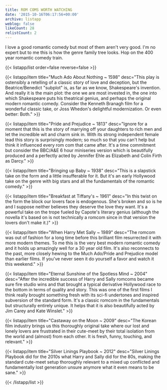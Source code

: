 ```yaml
---
title: ROM COMS WORTH WATCHING
date: '2015-10-16T06:17:56+00:00'
archive: listapp
weblog: false
likeCount: 28
relistCount: 2
---
```


I love a good romantic comedy but most of them aren't very good. I'm no expert but to me this is how the genre family tree looks. Hop on the 400 year romantic comedy train.

<!--more-->

{{< listapp/list order=false reverse=false >}}

   {{< listapp/item title="Much Ado About Nothing ~ 1598"
      desc="This play is ostensibly a retelling of a classic story of love and deception, but the Beatrice/Benedict \"subplot\" is, as far as we know, Shakespeare's invention. And really it is the main plot: the one we are most invested in, the one into which Shakespeare puts his theatrical genius, and perhaps the original modern romantic comedy. Consider the Kenneth Branagh film for a wonderful classic take, or Joss Whedon's delightful modernization. Or even better: Both." >}}

   {{< listapp/item title="Pride and Prejudice ~ 1813"
      desc="Ignore for a moment that this is the story of marrying off your daughters to rich men and let the incredible wit and charm sink in. With its strong independent female lead this story is surprisingly modern; so much so that you can't help but think it influenced every rom com that came after. It's a time commitment but consider the BBC/A&E 6 hour miniseries version which is beautifully produced and a perfectly acted by Jennifer Ehle as Elizabeth and Colin Firth as Darcy." >}}

   {{< listapp/item title="Bringing up Baby ~ 1938"
      desc="This is a slapstick take on the form and a little insufferable for it. But it's an early Hollywood take on the genre with big stars and all the fundamentals of the romantic comedy." >}}

   {{< listapp/item title="Breakfast at Tiffany's ~ 1961"
      desc="In this twist on the form the block our lovers face is endogenous. She's broken and so is he and I suppose neither believes they deserve the love they want. It's a powerful take on the trope fueled by Capote's literary genius (although the novella it's based on is not technically a romcom since in that version the lovers don't make it.)" >}}

   {{< listapp/item title="When Harry Met Sally ~ 1989"
      desc="The romcom was out of fashion for a long time before this brilliant film resurrected it with more modern themes. To me this is the very best modern romantic comedy and it holds up amazingly well for a 30 year old film. It's also reconnects to the past, more closely hewing to the Much Ado/Pride and Prejudice model than earlier films. If you've never seen it do yourself a favor and watch it this weekend." >}}

   {{< listapp/item title="Eternal Sunshine of the Spotless Mind ~ 2004"
      desc="After the incredible success of Harry and Sally romcoms became sure fire studio wins and that brought a typical derivative Hollywood race to the bottom in terms of quality and story. This was one of the first films I think really brought something fresh with its sci-fi undertones and inspired subversion of the standard form. It's a classic romcom in the fundamentals but structurally entirely unique. It helps that it is also beautifully acted by Jim Carey and Kate Winslet." >}}

   {{< listapp/item title="Castaway on the Moon ~ 2009"
      desc="The Korean film industry brings us this thoroughly original take where our lost and lonely lovers are frustrated in their cute-meet by their total isolation from the world and (almost) from each other. It is fresh, funny, touching, and relevant." >}}

   {{< listapp/item title="Silver Linings Playbook ~ 2012"
      desc="Silver Linings Playbook did for the 2010s what Harry and Sally did for the 80s, making the standard cute-meet setup thoroughly relevant to a mixed up conflicted and fundamentally lost generation unsure anymore what it even means to be sane." >}}

{{< /listapp/list >}}

